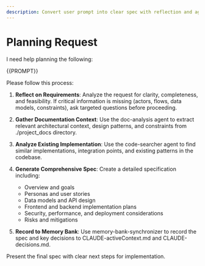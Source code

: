 ```yaml
---
description: Convert user prompt into clear spec with reflection and agent collaboration
---
```


# Planning Request

I need help planning the following:

{{PROMPT}}

Please follow this process:

1. **Reflect on Requirements**: Analyze the request for clarity, completeness, and feasibility. If critical information is missing (actors, flows, data models, constraints), ask targeted questions before proceeding.

2. **Gather Documentation Context**: Use the doc-analysis agent to extract relevant architectural context, design patterns, and constraints from ./project_docs directory.

3. **Analyze Existing Implementation**: Use the code-searcher agent to find similar implementations, integration points, and existing patterns in the codebase.

4. **Generate Comprehensive Spec**: Create a detailed specification including:
   - Overview and goals
   - Personas and user stories
   - Data models and API design
   - Frontend and backend implementation plans
   - Security, performance, and deployment considerations
   - Risks and mitigations

5. **Record to Memory Bank**: Use memory-bank-synchronizer to record the spec and key decisions to CLAUDE-activeContext.md and CLAUDE-decisions.md.

Present the final spec with clear next steps for implementation.
